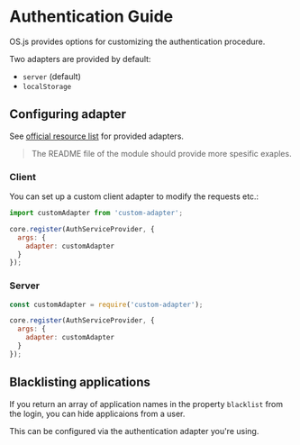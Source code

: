 # Authentication Guide

OS.js provides options for customizing the authentication procedure.

Two adapters are provided by default:

* `server` (default)
* `localStorage`

## Configuring adapter

See [official resource list](/resource/official/README.md) for provided adapters.

> The README file of the module should provide more spesific exaples.

### Client

You can set up a custom client adapter to modify the requests etc.:

```javascript
import customAdapter from 'custom-adapter';

core.register(AuthServiceProvider, {
  args: {
    adapter: customAdapter
  }
});
```


### Server

```javascript
const customAdapter = require('custom-adapter');

core.register(AuthServiceProvider, {
  args: {
    adapter: customAdapter
  }
});
```

## Blacklisting applications

If you return an array of application names in the property `blacklist` from the login, you can hide applicaions from a user.

This can be configured via the authentication adapter you're using.
